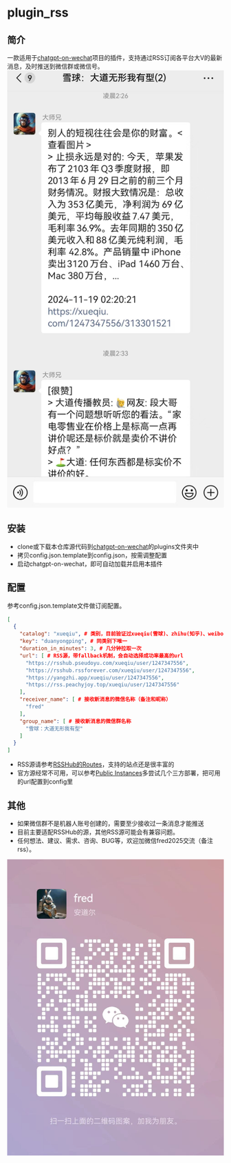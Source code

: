 # plugin_rss
## 简介
一款适用于[chatgpt-on-wechat](https://github.com/zhayujie/chatgpt-on-wechat)项目的插件，支持通过RSS订阅各平台大V的最新消息，及时推送到微信群或微信号。
![微信群截图](images/group_xueqiu.jpg)

## 安装
- clone或下载本仓库源代码到[chatgpt-on-wechat](https://github.com/zhayujie/chatgpt-on-wechat)的plugins文件夹中
- 拷贝config.json.template到config.json，按需调整配置
- 启动chatgpt-on-wechat，即可自动加载并启用本插件

## 配置
参考config.json.template文件做订阅配置。

```json
[
  {
    "catalog": "xueqiu", # 类别，目前验证过xueqiu(雪球)、zhihu(知乎)、weibo(微博)
    "key": "duanyongping", # 同类别下唯一
    "duration_in_minutes": 3, # 几分钟拉取一次
    "url": [ # RSS源，带fallback机制，会自动选择成功率最高的url
      "https://rsshub.pseudoyu.com/xueqiu/user/1247347556",
      "https://rsshub.rssforever.com/xueqiu/user/1247347556",
      "https://yangzhi.app/xueqiu/user/1247347556",
      "https://rss.peachyjoy.top/xueqiu/user/1247347556"
    ],
    "receiver_name": [ # 接收新消息的微信名称（备注和昵称）
      "fred"
    ],
    "group_name": [ # 接收新消息的微信群名称
      "雪球：大道无形我有型"
    ]
  }
]
```
- RSS源请参考[RSSHub的Routes](https://docs.rsshub.app/routes/popular)，支持的站点还是很丰富的
- 官方源经常不可用，可以参考[Public Instances](https://docs.rsshub.app/guide/instances)多尝试几个三方部署，把可用的url配置到config里

## 其他
- 如果微信群不是机器人账号创建的，需要至少接收过一条消息才能推送
- 目前主要适配RSSHub的源，其他RSS源可能会有兼容问题。
- 任何想法、建议、需求、咨询、BUG等，欢迎加微信fred2025交流（备注rss）。

![微信二维码](images/qr.jpg)